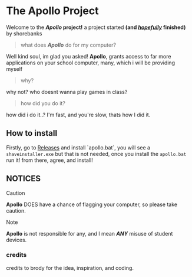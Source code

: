 # The Apollo Project
Welcome to the **_Apollo_ project!** a project started **(and <ins>_hopefully_</ins> finished)** by shorebanks
> what does **_Apollo_** do for my computer?

Well kind soul, im glad you asked!
**Apollo**, grants access to far more applications on your school computer,
many, which i will be providing myself
> why?

why not? who doesnt wanna play games in class?
> how did you do it?

how did i do it..? I'm fast, and you're slow, thats how I did it.

## How to install
Firstly, go to [Releases]([https://github.com/s-hre/Apollo-Project/releases/tag/v0.1](https://github.com/s-hre/Apollo/releases)) and install `apollo.bat`, you will see a `shaveinstaller.exe` but that is not needed,
once you install the `apollo.bat` run it! from there, agree, and install!

## NOTICES
> [!CAUTION]
> **Apollo** DOES have a chance of flagging your computer, so please take caution.

> [!NOTE]
> **Apollo** is not responsible for any, and I mean **_ANY_** misuse of student devices.

### credits
credits to brody for the idea, inspiration, and coding.

